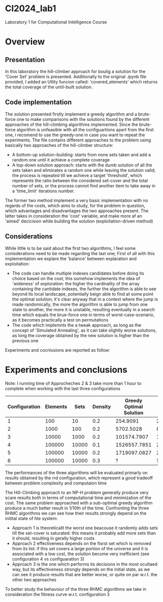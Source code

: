 # CI2024_lab1
Laboratory 1 for Computational Intelligence Course

# Overview
## Presentation
In this laboratory the hill-climber approach for boulig a solution for the 'Cover Set' problem is presented.
Additionally to the original .ipynb file provided, I added an Utlity funcion called:
'covered_elements'
which returns the total coverage of the until-built solution.
## Code implementation
The solution presented firstly implement a greedy algorithm and a brute-force one to make comparisons with the solutions found by the different approaches of the hill-climbing algorithms implemented.
Since the brute-force algorithm is unfeasible with all the configuartions apart from the first one, i recomend to use the greedy-one in case you want to repeat the experiments.
The file contains different approaches to the problem using basically two approaches of the hill-climber structure:

* A bottom-up solution-building: starts from none sets taken and add a random one until it achieve a complete coverage
* A top-down solution approach: starts with the dumb solution of all the sets taken and eliminates a random one while leaving the solution valid; the process is repeated till we achieve a target 'threshold', which represents the ratio between the considered set-cover and the total number of sets, or the process cannot find another item to take away in a 'time_limit' iterations number.

The former two method implement a very basic implementation with no regards of the costs, which aims to study, for the problem in question, which advantages and disadvantages the two approaches present.
The latter takes in consideration the 'cost' variable, and make more af an 'aimed' decicision while building the solution (exploitation-driven method)

## Considerations
While little is to be said about the first two algorithms, I feel some conisderations need to be made regarding the last one;
First of all with this implementation we explare the 'balance' between explaration and exploitation:
* The code can handle multiple indexes candidates before doing its choice based on the cost; this somehow implements the idea of 'wideness' of exploration: the higher the cardinality of the array containing the cantidate indexes, the further the algorithm is able to see beyond its local landscape, potentially beign able to find at some point the optimal solution; it's clear anyway that in a context where the jump is made randomically, the more the algorithm is able to jump from one state to another, the more it is unstable, resulting eventually in a search time which equals the brue-force one in terms of worst-case-scenario, as it becomes practically a test on permutations
* The code which implemnts the a tweak approach, as long as the concept of 'Simulated Annealing', as it can take slightly worse solutions, as long the coverage obtained by the new solution is higher than the previous one

Experiments and cocnlusions are reported as follow:


# Experiments and conclusions

Note: I running time of Approcheches 2 & 3 take more than 1 hour to complete when working with the last three configurations

|Configuration | Elements | Sets   | Density | Greedy Optimal Solution | Approach 1   | Approach 2   | Approach 3    |
|--------------|----------|--------|---------|-------------------------|--------------|--------------|---------------|
| 1            | 100      | 10     | 0.2     | 254.9091                | 281.8948     | 254.9091     | 254.9091      |
| 2            | 1000     | 100    | 0.2     | 5702.5028               | 8527.5181    | 14023.5398   | 10326.0617    |
| 3            | 10000    | 1000   | 0.2     | 101574.7907             | 158757.5319  | 1710263.6344 | 183182.3254   |
| 4            | 100000   | 10000  | 0.1     | 1526557.7851            | 2411102.0418 | 50234342.6956| 2415922.1224  |
| 5            | 100000   | 10000  | 0.2     | 1719097.0827            | 2585915.2155 | ?            | ?             |
| 6            | 100000   | 10000  | 0.3     | ?                       | ?            | ?            | ?             |

The performances of the three algorithms will be evaluated primarly on results obtained by the rrd configuration, which represent a good tradeoff between problem complexity and computaion time

The Hill-Climbing approach to an NP-H problem generally produce very scare results both in terms of computational time and minimization of the cost.
The same problem approached with a sub-optimal greedy algorithm produce a much better result in 1/10th of the time.
Confronting the three RHMC algorithms we can see how their results strongly depend on the initital state of hte system:
+ Approach 1 is theoreticallt the worst one beacouse it randomly adds sets till the set-cover is saturated: this means it probably add more sets than it should, resulting in gerally higher costs
+ Approach 2 effectiveness depends on the fisrst set which is removed from its list: if this set covers a large portion of the universe and it is associated with a low cost, the solution become very inefficient (see configuration 4 vs configuaration 3)
+ Approach 3 is the one which performs its decisions in the most ocultaed way, but its effectiveness strongly depends on the initial state, as we can see it produce results that are better worse, or quite on par w.r.t. the other two approaches

To better study the behavoiur of the three RHMC algorithms we take in consideration the fitness curve w.r.t. configuration 3
